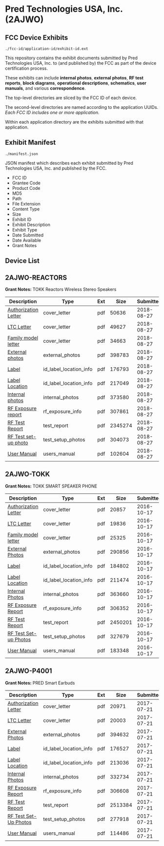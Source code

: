 # Pred Technologies USA, Inc. (2AJWO)
## FCC Device Exhibits

```
./fcc-id/application-id/exhibit-id.ext
```

This repository contains the exhibit documents submitted by Pred Technologies USA, Inc. to (and published by) the FCC as part of the device certification process.

These exhibits can include **internal photos**, **external photos**, **RF test reports**, **block diagrams**, **operational descriptions**, **schematics**, **user manuals**, and various **correspondence**.

The top-level directories are sliced by the FCC ID of each device.

The second-level directories are named according to the application UUIDs. *Each FCC ID includes one or more application.*

Within each application directory are the exhibits submitted with that application. 

## Exhibit Manifest

```
./manifest.json
```

JSON manifest which describes each exhibit submitted by Pred Technologies USA, Inc. and published by the FCC.

- FCC ID
- Grantee Code
- Product Code
- MD5
- Path
- File Extension
- Content Type
- Size
- Exhibit ID
- Exhibit Description
- Exhibit Type
- Date Submitted
- Date Available
- Grant Notes

## Device List
## 2AJWO-REACTORS
**Grant Notes:** TOKK Reactors Wireless Stereo Speakers

| Description | Type | Ext | Size | Submitted | Available |
| ----------- | ---- | --- | ---- | --------- | --------- |
| [Authorization Letter](2AJWO-REACTORS/e6553c71284c71a54b3fe7e4769be082/3978362.pdf) | cover_letter | pdf | 50636 | 2018-08-27 | 2018-08-27 |
| [LTC Letter](2AJWO-REACTORS/e6553c71284c71a54b3fe7e4769be082/3978363.pdf) | cover_letter | pdf | 49627 | 2018-08-27 | 2018-08-27 |
| [Family model letter](2AJWO-REACTORS/e6553c71284c71a54b3fe7e4769be082/3978364.pdf) | cover_letter | pdf | 34663 | 2018-08-27 | 2018-08-27 |
| [External photos](2AJWO-REACTORS/e6553c71284c71a54b3fe7e4769be082/3978365.pdf) | external_photos | pdf | 398783 | 2018-08-27 | 2018-08-27 |
| [Label](2AJWO-REACTORS/e6553c71284c71a54b3fe7e4769be082/3978366.pdf) | id_label_location_info | pdf | 176793 | 2018-08-27 | 2018-08-27 |
| [Label Location](2AJWO-REACTORS/e6553c71284c71a54b3fe7e4769be082/3978367.pdf) | id_label_location_info | pdf | 217049 | 2018-08-27 | 2018-08-27 |
| [Internal photos](2AJWO-REACTORS/e6553c71284c71a54b3fe7e4769be082/3978368.pdf) | internal_photos | pdf | 373580 | 2018-08-27 | 2018-08-27 |
| [RF Exposure report](2AJWO-REACTORS/e6553c71284c71a54b3fe7e4769be082/3978370.pdf) | rf_exposure_info | pdf | 307861 | 2018-08-27 | 2018-08-27 |
| [RF Test Report](2AJWO-REACTORS/e6553c71284c71a54b3fe7e4769be082/3978373.pdf) | test_report | pdf | 2345274 | 2018-08-27 | 2018-08-27 |
| [RF Test set-up photo](2AJWO-REACTORS/e6553c71284c71a54b3fe7e4769be082/3978374.pdf) | test_setup_photos | pdf | 304073 | 2018-08-27 | 2018-08-27 |
| [User Manual](2AJWO-REACTORS/e6553c71284c71a54b3fe7e4769be082/3978372.pdf) | users_manual | pdf | 102604 | 2018-08-27 | 2018-08-27 |
## 2AJWO-TOKK
**Grant Notes:** TOKK SMART SPEAKER PHONE

| Description | Type | Ext | Size | Submitted | Available |
| ----------- | ---- | --- | ---- | --------- | --------- |
| [Authorization Letter](2AJWO-TOKK/bd2b3b7487ef9485e68382770e2d04f6/3164764.pdf) | cover_letter | pdf | 20857 | 2016-10-17 | 2016-10-17 |
| [LTC Letter](2AJWO-TOKK/bd2b3b7487ef9485e68382770e2d04f6/3164765.pdf) | cover_letter | pdf | 19836 | 2016-10-17 | 2016-10-17 |
| [Family model letter](2AJWO-TOKK/bd2b3b7487ef9485e68382770e2d04f6/3164766.pdf) | cover_letter | pdf | 25325 | 2016-10-17 | 2016-10-17 |
| [External Photos](2AJWO-TOKK/bd2b3b7487ef9485e68382770e2d04f6/3164767.pdf) | external_photos | pdf | 290856 | 2016-10-17 | 2016-10-17 |
| [Label](2AJWO-TOKK/bd2b3b7487ef9485e68382770e2d04f6/3164768.pdf) | id_label_location_info | pdf | 184802 | 2016-10-17 | 2016-10-17 |
| [Label Location](2AJWO-TOKK/bd2b3b7487ef9485e68382770e2d04f6/3164769.pdf) | id_label_location_info | pdf | 211474 | 2016-10-17 | 2016-10-17 |
| [Internal Photos](2AJWO-TOKK/bd2b3b7487ef9485e68382770e2d04f6/3164770.pdf) | internal_photos | pdf | 363660 | 2016-10-17 | 2016-10-17 |
| [RF Exposure Report](2AJWO-TOKK/bd2b3b7487ef9485e68382770e2d04f6/3164772.pdf) | rf_exposure_info | pdf | 306352 | 2016-10-17 | 2016-10-17 |
| [RF Test Report](2AJWO-TOKK/bd2b3b7487ef9485e68382770e2d04f6/3164777.pdf) | test_report | pdf | 2450201 | 2016-10-17 | 2016-10-17 |
| [RF Test Set-up Photos](2AJWO-TOKK/bd2b3b7487ef9485e68382770e2d04f6/3164778.pdf) | test_setup_photos | pdf | 327679 | 2016-10-17 | 2016-10-17 |
| [User Manual](2AJWO-TOKK/bd2b3b7487ef9485e68382770e2d04f6/3164774.pdf) | users_manual | pdf | 183348 | 2016-10-17 | 2016-10-17 |
## 2AJWO-P4001
**Grant Notes:** PRED Smart Earbuds

| Description | Type | Ext | Size | Submitted | Available |
| ----------- | ---- | --- | ---- | --------- | --------- |
| [Authorization Letter](2AJWO-P4001/2799d306008d0f61e1bbe4a7b254c439/3475625.pdf) | cover_letter | pdf | 20971 | 2017-07-21 | 2017-07-21 |
| [LTC Letter](2AJWO-P4001/2799d306008d0f61e1bbe4a7b254c439/3475629.pdf) | cover_letter | pdf | 20003 | 2017-07-21 | 2017-07-21 |
| [External Photos](2AJWO-P4001/2799d306008d0f61e1bbe4a7b254c439/3475630.pdf) | external_photos | pdf | 394632 | 2017-07-21 | 2017-07-21 |
| [Label](2AJWO-P4001/2799d306008d0f61e1bbe4a7b254c439/3475646.pdf) | id_label_location_info | pdf | 176527 | 2017-07-21 | 2017-07-21 |
| [Label Location](2AJWO-P4001/2799d306008d0f61e1bbe4a7b254c439/3475650.pdf) | id_label_location_info | pdf | 213036 | 2017-07-21 | 2017-07-21 |
| [Internal Photos](2AJWO-P4001/2799d306008d0f61e1bbe4a7b254c439/3475654.pdf) | internal_photos | pdf | 332734 | 2017-07-21 | 2017-07-21 |
| [RF Exposure Report](2AJWO-P4001/2799d306008d0f61e1bbe4a7b254c439/3475659.pdf) | rf_exposure_info | pdf | 306608 | 2017-07-21 | 2017-07-21 |
| [RF Test Report](2AJWO-P4001/2799d306008d0f61e1bbe4a7b254c439/3475663.pdf) | test_report | pdf | 2513384 | 2017-07-21 | 2017-07-21 |
| [RF Test Set-Up Photos](2AJWO-P4001/2799d306008d0f61e1bbe4a7b254c439/3475679.pdf) | test_setup_photos | pdf | 277918 | 2017-07-21 | 2017-07-21 |
| [User Manual](2AJWO-P4001/2799d306008d0f61e1bbe4a7b254c439/3475683.pdf) | users_manual | pdf | 114486 | 2017-07-21 | 2017-07-21 |
